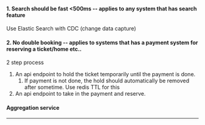 #### 1. Search should be fast <500ms -- applies to any system that has search feature
Use Elastic Search with CDC (change data capture)
#### 2. No double booking -- applies to systems that has a payment system for reserving a ticket/home etc.. 
2 step process
1. An api endpoint to hold the ticket temporarily until the payment is done.
   1. If payment is not done, the hold should automatically be removed after sometime. Use redis TTL for this
2. An api endpoint to take in the payment and reserve.
#### Aggregation service
---
